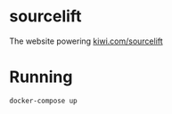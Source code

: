 # sourcelift

The website powering [kiwi.com/sourcelift](https://kiwi.com/sourcelift)

# Running
```
docker-compose up
```